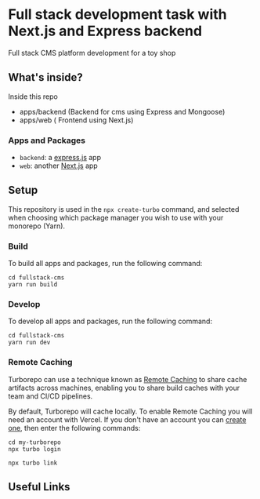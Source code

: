 # Full stack development task with Next.js and Express backend

Full stack CMS platform development for a toy shop

## What's inside?

Inside this repo

- apps/backend (Backend for cms using Express and Mongoose)
- apps/web ( Frontend using Next.js)

### Apps and Packages

- `backend`: a [express.js](https://expressjs.com/) app
- `web`: another [Next.js](https://nextjs.org) app

## Setup

This repository is used in the `npx create-turbo` command, and selected when choosing which package manager you wish to use with your monorepo (Yarn).

### Build

To build all apps and packages, run the following command:

```
cd fullstack-cms
yarn run build
```

### Develop

To develop all apps and packages, run the following command:

```
cd fullstack-cms
yarn run dev
```

### Remote Caching

Turborepo can use a technique known as [Remote Caching](https://turborepo.org/docs/core-concepts/remote-caching) to share cache artifacts across machines, enabling you to share build caches with your team and CI/CD pipelines.

By default, Turborepo will cache locally. To enable Remote Caching you will need an account with Vercel. If you don't have an account you can [create one](https://vercel.com/signup), then enter the following commands:

```
cd my-turborepo
npx turbo login
```

```
npx turbo link
```

## Useful Links
